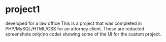 # project1
developed for a law office
This is a project that was completed in PHP/MySQL/HTML/CSS for an attorney client.  These are redacted screenshots only(no code) showing some of the UI for the custom project.  
